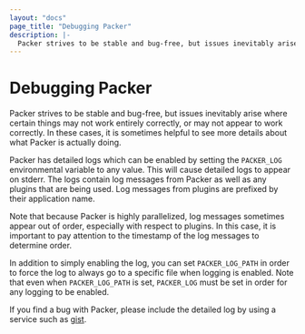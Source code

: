 ```yaml
---
layout: "docs"
page_title: "Debugging Packer"
description: |-
  Packer strives to be stable and bug-free, but issues inevitably arise where certain things may not work entirely correctly, or may not appear to work correctly. In these cases, it is sometimes helpful to see more details about what Packer is actually doing.
---
```


# Debugging Packer

Packer strives to be stable and bug-free, but issues inevitably arise where
certain things may not work entirely correctly, or may not appear to work
correctly. In these cases, it is sometimes helpful to see more details about
what Packer is actually doing.

Packer has detailed logs which can be enabled by setting the `PACKER_LOG`
environmental variable to any value. This will cause detailed logs to appear
on stderr. The logs contain log messages from Packer as well as any plugins
that are being used. Log messages from plugins are prefixed by their application
name.

Note that because Packer is highly parallelized, log messages sometimes
appear out of order, especially with respect to plugins. In this case,
it is important to pay attention to the timestamp of the log messages
to determine order.

In addition to simply enabling the log, you can set `PACKER_LOG_PATH` in order
to force the log to always go to a specific file when logging is enabled.
Note that even when `PACKER_LOG_PATH` is set, `PACKER_LOG` must be set in
order for any logging to be enabled.

If you find a bug with Packer, please include the detailed log by using
a service such as [gist](http://gist.github.com).
